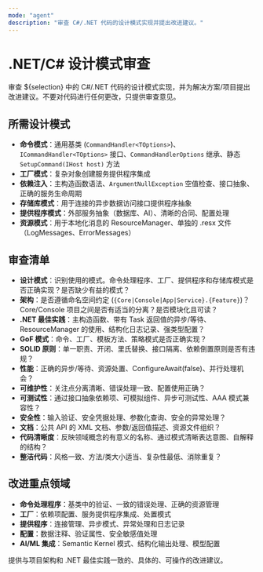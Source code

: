 ```yaml
---
mode: "agent"
description: "审查 C#/.NET 代码的设计模式实现并提出改进建议。"
---
```


# .NET/C# 设计模式审查

审查 ${selection} 中的 C#/.NET 代码的设计模式实现，并为解决方案/项目提出改进建议。不要对代码进行任何更改，只提供审查意见。

## 所需设计模式

- **命令模式**：通用基类 (`CommandHandler<TOptions>`)、`ICommandHandler<TOptions>` 接口、`CommandHandlerOptions` 继承、静态 `SetupCommand(IHost host)` 方法
- **工厂模式**：复杂对象创建服务提供程序集成
- **依赖注入**：主构造函数语法、`ArgumentNullException` 空值检查、接口抽象、正确的服务生命周期
- **存储库模式**：用于连接的异步数据访问接口提供程序抽象
- **提供程序模式**：外部服务抽象（数据库、AI）、清晰的合同、配置处理
- **资源模式**：用于本地化消息的 ResourceManager、单独的 .resx 文件（LogMessages、ErrorMessages）

## 审查清单

- **设计模式**：识别使用的模式。命令处理程序、工厂、提供程序和存储库模式是否正确实现？是否缺少有益的模式？
- **架构**：是否遵循命名空间约定 (`{Core|Console|App|Service}.{Feature}`)？Core/Console 项目之间是否有适当的分离？是否模块化且可读？
- **.NET 最佳实践**：主构造函数、带有 Task 返回值的异步/等待、ResourceManager 的使用、结构化日志记录、强类型配置？
- **GoF 模式**：命令、工厂、模板方法、策略模式是否正确实现？
- **SOLID 原则**：单一职责、开闭、里氏替换、接口隔离、依赖倒置原则是否有违规？
- **性能**：正确的异步/等待、资源处置、ConfigureAwait(false)、并行处理机会？
- **可维护性**：关注点分离清晰、错误处理一致、配置使用正确？
- **可测试性**：通过接口抽象依赖项、可模拟组件、异步可测试性、AAA 模式兼容性？
- **安全性**：输入验证、安全凭据处理、参数化查询、安全的异常处理？
- **文档**：公共 API 的 XML 文档、参数/返回值描述、资源文件组织？
- **代码清晰度**：反映领域概念的有意义的名称、通过模式清晰表达意图、自解释的结构？
- **整洁代码**：风格一致、方法/类大小适当、复杂性最低、消除重复？

## 改进重点领域

- **命令处理程序**：基类中的验证、一致的错误处理、正确的资源管理
- **工厂**：依赖项配置、服务提供程序集成、处置模式
- **提供程序**：连接管理、异步模式、异常处理和日志记录
- **配置**：数据注释、验证属性、安全敏感值处理
- **AI/ML 集成**：Semantic Kernel 模式、结构化输出处理、模型配置

提供与项目架构和 .NET 最佳实践一致的、具体的、可操作的改进建议。

